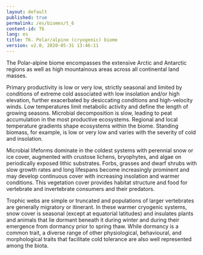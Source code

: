 ```yaml
---
layout: default
published: true
permalink: /es/biomes/t_6
content-id: T6
lang: es
title: T6. Polar/alpine (cryogenic) biome
version: v2.0, 2020-05-31 13:46:11
---
```


The Polar-alpine biome encompasses the extensive Arctic and Antarctic regions as well as high mountainous areas across all continental land masses. 

Primary productivity is low or very low, strictly seasonal and limited by conditions of extreme cold associated with low insolation and/or high elevation, further exacerbated by desiccating conditions and high-velocity winds. Low temperatures limit metabolic activity and define the length of growing seasons. Microbial decomposition is slow, leading to peat accumulation in the most productive ecosystems. Regional and local temperature gradients shape ecosystems within the biome. Standing biomass, for example, is low or very low and varies with the severity of cold and insolation. 

Microbial lifeforms dominate in the coldest systems with perennial snow or ice cover, augmented with crustose lichens, bryophytes, and algae on periodically exposed lithic substrates. Forbs, grasses and dwarf shrubs with slow growth rates and long lifespans become increasingly prominent and may develop continuous cover with increasing insolation and warmer conditions. This vegetation cover provides habitat structure and food for vertebrate and invertebrate consumers and their predators. 

Trophic webs are simple or truncated and populations of larger vertebrates are generally migratory or itinerant. In these warmer cryogenic systems, snow cover is seasonal (except at equatorial latitudes) and insulates plants and animals that lie dormant beneath it during winter and during their emergence from dormancy prior to spring thaw. While dormancy is a common trait, a diverse range of other physiological, behavioural, and morphological traits that facilitate cold tolerance are also well represented among the biota.
